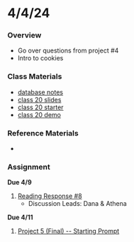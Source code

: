 # 4/4/24
### Overview  
* Go over questions from project #4
* Intro to cookies

### Class Materials
* [database notes](../notes/cookies.md)
* [class 20 slides](https://docs.google.com/presentation/d/15Y9RX6RpAiOh5FbDrRUm9HsdGRwGNEDju25-yD3q2v8/edit?usp=sharing)
* [class 20 starter](../starter-code/class20-starter)
* [class 20 demo](../demos/class20-demo)

### Reference Materials
* 

### Assignment

**Due 4/9**
1. [Reading Response #8](https://github.com/samheckle/networked-media-sp-24/blob/main/assignments/readings.md#reading-response-7)
    * Discussion Leads: Dana & Athena

**Due 4/11**
1. [Project 5 (Final) -- Starting Prompt](https://github.com/samheckle/networked-media-sp-24/blob/main/assignments/projects.md#due-411)
